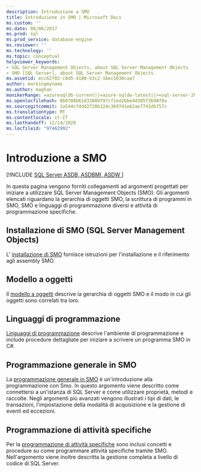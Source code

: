 ```yaml
---
description: Introduzione a SMO
title: Introduzione in SMO | Microsoft Docs
ms.custom: ''
ms.date: 08/06/2017
ms.prod: sql
ms.prod_service: database-engine
ms.reviewer: ''
ms.technology: ''
ms.topic: conceptual
helpviewer_keywords:
- SQL Server Management Objects, about SQL Server Management Objects
- SMO [SQL Server], about SQL Server Management Objects
ms.assetid: ecc62702-c0d5-4180-b3c2-16ec5030caa7
author: markingmyname
ms.author: maghan
monikerRange: =azuresqldb-current||=azure-sqldw-latest||>=sql-server-2016||>=sql-server-linux-2017||=azuresqldb-mi-current
ms.openlocfilehash: 8b0708b61d3388bf97cf1ed26be4d305f3b98f0a
ms.sourcegitcommit: 1a544cf4dd2720b124c3697d1e62ae7741db757c
ms.translationtype: MT
ms.contentlocale: it-IT
ms.lasthandoff: 12/14/2020
ms.locfileid: "97462992"
---
```

# <a name="getting-started-in-smo"></a>Introduzione a SMO
[!INCLUDE [SQL Server ASDB, ASDBMI, ASDW ](../../includes/applies-to-version/sql-asdb-asdbmi-asa.md)]

In questa pagina vengono forniti collegamenti ad argomenti progettati per iniziare a utilizzare SQL Server Management Objects (SMO). Gli argomenti elencati riguardano la gerarchia di oggetti SMO, la scrittura di programmi in SMO, SMO e linguaggi di programmazione diversi e attività di programmazione specifiche.  
 
## <a name="installing-smo"></a>Installazione di SMO (SQL Server Management Objects)
L' [installazione di SMO](installing-smo.md) fornisce istruzioni per l'installazione e il riferimento agli assembly SMO.

## <a name="object-model"></a>Modello a oggetti  
Il [modello a oggetti](../../relational-databases/server-management-objects-smo/smo-object-model.md) descrive la gerarchia di oggetti SMO e il modo in cui gli oggetti sono correlati tra loro.  
  
## <a name="programming-languages"></a>Linguaggi di programmazione  
[Linguaggi di programmazione](../../relational-databases/server-management-objects-smo/smo-programming-languages.md) descrive l'ambiente di programmazione e include procedure dettagliate per iniziare a scrivere un programma SMO in C#.  
  
## <a name="general-programming-in-smo"></a>Programmazione generale in SMO  
La [programmazione generale in SMO](../../relational-databases/server-management-objects-smo/create-program/creating-smo-programs.md) è un'introduzione alla programmazione con Smo. In questo argomento viene descritto come connettersi a un'istanza di SQL Server e come utilizzare proprietà, metodi e raccolte. Negli argomenti più avanzati vengono illustrati i tipi di dati, le transazioni, l'impostazione della modalità di acquisizione e la gestione di eventi ed eccezioni.  
  
## <a name="programming-specific-tasks"></a>Programmazione di attività specifiche  
Per la [programmazione di attività specifiche](../../relational-databases/server-management-objects-smo/tasks/programming-specific-tasks.md) sono inclusi concetti e procedure su come programmare attività specifiche tramite SMO. Nell'argomento viene inoltre descritta la gestione completa a livello di codice di SQL Server.  
  
  
